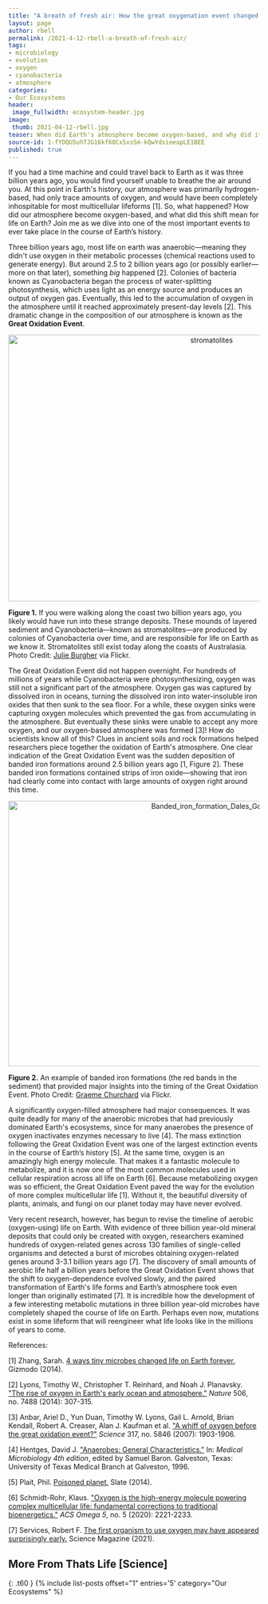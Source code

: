 ```yaml
---
title: "A breath of fresh air: How the great oxygenation event changed life on Earth forever"
layout: page
author: rbell
permalink: /2021-4-12-rbell-a-breath-of-fresh-air/
tags:
- microbiology
- evolution
- oxygen
- cyanobacteria
- atmosphere
categories:
- Our Ecosystems
header:
 image_fullwidth: ecosystem-header.jpg
image:
 thumb: 2021-04-12-rbell.jpg
teaser: When did Earth's atmosphere become oxygen-based, and why did it matter for life on Earth? Learn all about it in this article!
source-id: 1-fYDQU5uhTJG16kf6OCx5xsSm-kQwYdsieeapLE1BEE
published: true
---
```


If you had a time machine and could travel back to Earth as it was three billion years ago, you would find yourself unable to breathe the air around you. At this point in Earth's history, our atmosphere was primarily hydrogen-based, had only trace amounts of oxygen, and would have been completely inhospitable for most multicellular lifeforms [1]. So, what happened? How did our atmosphere become oxygen-based, and what did this shift mean for life on Earth? Join me as we dive into one of the most important events to ever take place in the course of Earth’s history.

Three billion years ago, most life on earth was anaerobic—meaning they didn't use oxygen in their metabolic processes (chemical reactions used to generate energy). But around 2.5 to 2 billion years ago (or possibly earlier—more on that later), something *big* happened [2]. Colonies of bacteria known as Cyanobacteria began the process of water-splitting photosynthesis, which uses light as an energy source and produces an output of oxygen gas. Eventually, this led to the accumulation of oxygen in the atmosphere until it reached approximately present-day levels [2]. This dramatic change in the composition of our atmosphere is known as the **Great Oxidation Event**.

<center><a data-flickr-embed="true" href="https://www.flickr.com/photos/139839751@N06/51090590248/in/dateposted-public/" title="stromatolites"><img src="https://live.staticflickr.com/65535/51090590248_8f4a65ce28_c.jpg" width="799" height="533" alt="stromatolites"></a><script async src="//embedr.flickr.com/assets/client-code.js" charset="utf-8"></script></center>

**Figure 1.** If you were walking along the coast two billion years ago, you likely would have run into these strange deposits. These mounds of layered sediment and Cyanobacteria—known as stromatolites—are produced by colonies of Cyanobacteria over time, and are responsible for life on Earth as we know it. Stromatolites still exist today along the coasts of Australasia. Photo Credit: [Julie Burgher](https://www.flickr.com/photos/sunphlo/13921066494) via Flickr.

The Great Oxidation Event did not happen overnight. For hundreds of millions of years while Cyanobacteria were photosynthesizing, oxygen was still not a significant part of the atmosphere. Oxygen gas was captured by dissolved iron in oceans, turning the dissolved iron into water-insoluble iron oxides that then sunk to the sea floor. For a while, these oxygen sinks were capturing oxygen molecules which prevented the gas from accumulating in the atmosphere. But eventually these sinks were unable to accept any more oxygen, and our oxygen-based atmosphere was formed [3]! How do scientists know all of this? Clues in ancient soils and rock formations helped researchers piece together the oxidation of Earth's atmosphere. One clear indication of the Great Oxidation Event was the sudden deposition of banded iron formations around 2.5 billion years ago [1, Figure 2]. These banded iron formations contained strips of iron oxide—showing that iron had clearly come into contact with large amounts of oxygen right around this time.

<center><a data-flickr-embed="true" href="https://www.flickr.com/photos/139839751@N06/51090856085/in/dateposted-public/" title="Banded_iron_formation_Dales_Gorge"><img src="https://live.staticflickr.com/65535/51090856085_8d36aa5894_c.jpg" width="800" height="531" alt="Banded_iron_formation_Dales_Gorge"></a><script async src="//embedr.flickr.com/assets/client-code.js" charset="utf-8"></script></center>

**Figure 2.** An example of banded iron formations (the red bands in the sediment) that provided major insights into the timing of the Great Oxidation Event. Photo Credit: [Graeme Churchard](https://www.flickr.com/photos/graeme/12116315164/) via Flickr.

A significantly oxygen-filled atmosphere had major consequences. It was quite deadly for many of the anaerobic microbes that had previously dominated Earth's ecosystems, since for many anaerobes the presence of oxygen inactivates enzymes necessary to live [4]. The mass extinction following the Great Oxidation Event was one of the largest extinction events in the course of Earth’s history [5]. At the same time, oxygen is an amazingly high energy molecule. That makes it a fantastic molecule to metabolize, and it is now one of the most common molecules used in cellular respiration across all life on Earth [6]. Because metabolizing oxygen was so efficient, the Great Oxidation Event paved the way for the evolution of more complex multicellular life [1]. Without it, the beautiful diversity of plants, animals, and fungi on our planet today may have never evolved.

Very recent research, however, has begun to revise the timeline of aerobic (oxygen-using) life on Earth. With evidence of three billion year-old mineral deposits that could only be created with oxygen, researchers examined hundreds of oxygen-related genes across 130 families of single-celled organisms and detected a burst of microbes obtaining oxygen-related genes around 3-3.1 billion years ago [7]. The discovery of small amounts of aerobic life half a billion years before the Great Oxidation Event shows that the shift to oxygen-dependence evolved slowly, and the paired transformation of Earth's life forms and Earth’s atmosphere took even longer than originally estimated [7]. It is incredible how the development of a few interesting metabolic mutations in three billion year-old microbes have completely shaped the course of life on Earth. Perhaps even now, mutations exist in some lifeform that will reengineer what life looks like in the millions of years to come.

References:

[1] Zhang, Sarah. [4 ways tiny microbes changed life on Earth forever.](https://gizmodo.com/4-ways-tiny-microbes-changed-life-on-earth-forever-1558527578) Gizmodo (2014). 

[2] Lyons, Timothy W., Christopher T. Reinhard, and Noah J. Planavsky. ["The rise of oxygen in Earth's early ocean and atmosphere."](https://www.nature.com/articles/nature13068) *Nature* 506, no. 7488 (2014): 307-315. 

[3] Anbar, Ariel D., Yun Duan, Timothy W. Lyons, Gail L. Arnold, Brian Kendall, Robert A. Creaser, Alan J. Kaufman et al. ["A whiff of oxygen before the great oxidation event?"](https://science.sciencemag.org/content/317/5846/1903) *Science* 317, no. 5846 (2007): 1903-1906. 

[4] Hentges, David J. ["Anaerobes: General Characteristics."](https://www.ncbi.nlm.nih.gov/books/NBK7638/) In: *Medical Microbiology 4th edition*, edited by Samuel Baron. Galveston, Texas: University of Texas Medical Branch at Galveston, 1996.

[5] Plait, Phil. [Poisoned planet.](https://slate.com/technology/2014/07/the-great-oxygenation-event-the-earths-first-mass-extinction.html) Slate (2014).  

[6] Schmidt-Rohr, Klaus. ["Oxygen is the high-energy molecule powering complex multicellular life: fundamental corrections to traditional bioenergetics."](https://pubs.acs.org/doi/10.1021/acsomega.9b03352) *ACS Omega 5*, no. 5 (2020): 2221-2233.

[7] Services, Robert F. [The first organism to use oxygen may have appeared surprisingly early.](https://www.sciencemag.org/news/2021/02/first-organism-use-oxygen-may-have-appeared-surprisingly-early) Science Magazine  (2021). 


## More From Thats Life [Science]
{: .t60 }
{% include list-posts offset="1" entries='5' category="Our Ecosystems" %}

